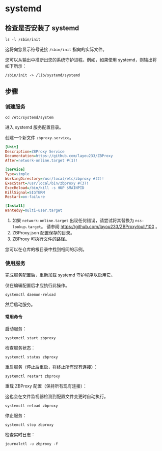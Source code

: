 # systemd

## 检查是否安装了 systemd

```shell
ls -l /sbin/init
```

这将向您显示符号链接 `/sbin/init` 指向的实际文件。

您可以从输出中推断出您的系统守护进程。例如，如果使用 systemd，则输出将如下所示：

```shell
/sbin/init -> /lib/systemd/systemd
```

## 步骤

### 创建服务

```shell
cd /etc/systemd/system
```

进入 systemd 服务配置目录。

创建一个新文件 `zbproxy.service`。

``` ini title="zbproxy.service"
[Unit]
Description=ZBProxy Service
Documentation=https://github.com/layou233/ZBProxy
After=network-online.target #(1)!

[Service]
Type=simple
WorkingDirectory=/usr/local/etc/zbproxy #(2)!
ExecStart=/usr/local/bin/zbproxy #(3)!
ExecReload=/bin/kill -s HUP $MAINPID
KillSignal=SIGTERM
Restart=on-failure

[Install]
WantedBy=multi-user.target
```

1. 如果 `network-online.target` 出现任何错误，请尝试将其替换为 `nss-lookup.target`。
   请参阅 https://github.com/layou233/ZBProxy/pull/100 。
2. ZBProxy.json 配置保存的目录。
3. ZBProxy 可执行文件的路径。

您可以在仓库的根目录中找到相同的示例。

### 使用服务

完成服务配置后，重新加载 systemd 守护程序以启用它。

仅在编辑配置后才应执行此操作。

```shell
systemctl daemon-reload
```

然后启动服务。

#### 常用命令

启动服务：

```shell
systemctl start zbproxy
```

检查服务状态：

```shell
systemctl status zbproxy
```

重启服务（停止后重启，将终止所有现有连接）：

```shell
systemctl restart zbproxy
```

重载 ZBProxy 配置（保持所有现有连接）：

这也会在文件监视器检测到配置文件变更时自动执行。

```shell
systemctl reload zbproxy
```

停止服务：

```shell
systemctl stop zbproxy
```

检查实时日志：

```shell
journalctl -u zbproxy -f
```

